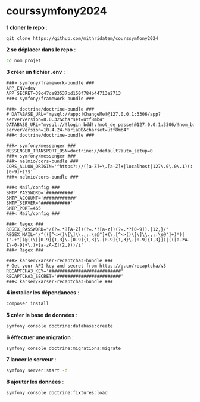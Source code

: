 # courssymfony2024
**1 cloner le repo** :
```git
git clone https://github.com/mithridatem/courssymfony2024
```
**2 se déplacer dans le repo** :
```bash
cd nom_projet
```
**3 créer un fichier .env** :
```env
###> symfony/framework-bundle ###
APP_ENV=dev
APP_SECRET=39c47ce83537bd150f784b44713e2713
###< symfony/framework-bundle ###

###> doctrine/doctrine-bundle ###
# DATABASE_URL="mysql://app:!ChangeMe!@127.0.0.1:3306/app?serverVersion=8.0.32&charset=utf8mb4"
DATABASE_URL="mysql://!login_bdd!:!mot_de_passe!@127.0.0.1:3306/!nom_bdd!?serverVersion=10.4.24-MariaDB&charset=utf8mb4" 
###< doctrine/doctrine-bundle ###

###> symfony/messenger ###
MESSENGER_TRANSPORT_DSN=doctrine://default?auto_setup=0
###< symfony/messenger ###
###> nelmio/cors-bundle ###
CORS_ALLOW_ORIGIN='^https?://([a-Z]+\.[a-Z]+|localhost|127\.0\.0\.1)(:[0-9]+)?$'
###< nelmio/cors-bundle ###

###< Mail/config ###
SMTP_PASSWORD='##########'
SMTP_ACCOUNT='############'
SMTP_SERVER='###########'
SMTP_PORT=465
###< Mail/config ###

###< Regex ###
REGEX_PASSWORD="/(?=.*?[A-Z])(?=.*?[a-z])(?=.*?[0-9]).{12,}/"
REGEX_MAIL='/^(([^<>()\[\]\\.,;:\s@"]+(\.[^<>()\[\]\\.,;:\s@"]+)*)|(".+"))@((\[[0-9]{1,3}\.[0-9]{1,3}\.[0-9]{1,3}\.[0-9]{1,3}])|(([a-zA-Z\-0-9]+\.)+[a-zA-Z]{2,}))/i'
###< Regex ###

###> karser/karser-recaptcha3-bundle ###
# Get your API key and secret from https://g.co/recaptcha/v3
RECAPTCHA3_KEY='###########################'
RECAPTCHA3_SECRET='########################'
###< karser/karser-recaptcha3-bundle ###
```
**4 installer les dépendances** :
```bash
composer install
```
**5 créer la base de données** :
```bash
symfony console doctrine:database:create
```
**6 éffectuer une migration** :
```bash
symfony console doctrine:migrations:migrate
```
**7 lancer le serveur** :
```bash
symfony server:start -d
```
**8 ajouter les données** :
```bash
symfony console doctrine:fixtures:load
```
